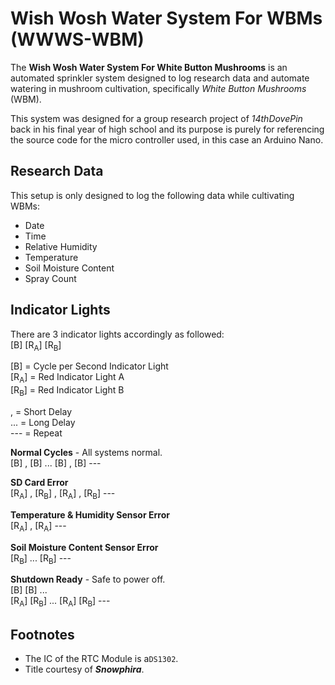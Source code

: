 # Wish Wosh Water System For WBMs (WWWS-WBM)
The **Wish Wosh Water System For White Button Mushrooms** is an automated sprinkler system designed to log research data and automate watering in mushroom cultivation, specifically *White Button Mushrooms* (WBM).

This system was designed for a group research project of *14thDovePin* back in his final year of high school and its purpose is purely for referencing the source code for the micro controller used, in this case an Arduino Nano.

## Research Data
This setup is only designed to log the following data while cultivating WBMs:
- Date
- Time
- Relative Humidity
- Temperature
- Soil Moisture Content
- Spray Count

## Indicator Lights
There are 3 indicator lights accordingly as followed:  
[B] [R<sub>A</sub>] [R<sub>B</sub>]

[B] = Cycle per Second Indicator Light  
[R<sub>A</sub>] = Red Indicator Light A  
[R<sub>B</sub>] = Red Indicator Light B

, = Short Delay  
... = Long Delay  
--- = Repeat

**Normal Cycles** - All systems normal.  
[B] , [B] ... [B] , [B] ---

**SD Card Error**  
[R<sub>A</sub>] , [R<sub>B</sub>] , [R<sub>A</sub>]  ,   [R<sub>B</sub>] ---

**Temperature & Humidity Sensor Error**  
[R<sub>A</sub>] , [R<sub>A</sub>] ---

**Soil Moisture Content Sensor Error**  
[R<sub>B</sub>] ... [R<sub>B</sub>] ---

**Shutdown Ready** - Safe to power off.  
[B] [B] ...  
[R<sub>A</sub>] [R<sub>B</sub>] ... [R<sub>A</sub>] [R<sub>B</sub>] ---

## Footnotes
- The IC of the RTC Module is a`DS1302`.
- Title courtesy of ***Snowphira***.
